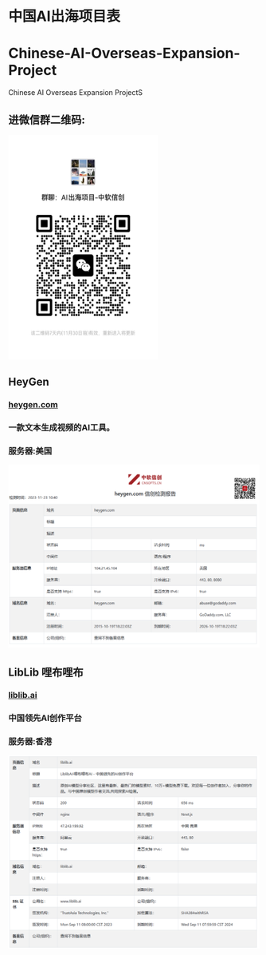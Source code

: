 # 中国AI出海项目表
# Chinese-AI-Overseas-Expansion-Project
Chinese AI Overseas Expansion ProjectS
## 进微信群二维码:
<img src="/images/erweima.jpg" alt="微信群二维码" width="300" height="450">

##
## HeyGen
### [heygen.com](https://www.heygen.com/)
### 一款文本生成视频的AI工具。
### 服务器:美国
![检测图片](/images/heygen.png)

##

## LibLib 哩布哩布
### [liblib.ai](https://www.liblib.ai/)
### 中国领先AI创作平台
### 服务器:香港
![检测图片](/images/liblib.png)
